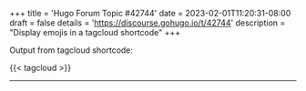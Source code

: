 +++
title = 'Hugo Forum Topic #42744'
date = 2023-02-01T11:20:31-08:00
draft = false
details = 'https://discourse.gohugo.io/t/42744'
description = "Display emojis in a tagcloud shortcode"
+++

Output from tagcloud shortcode:

{{< tagcloud >}}

---
